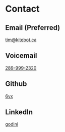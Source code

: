 # Contact

## Email (Preferred)
tim@kitebot.ca

## Voicemail 
[289-999-2320](tel:2899992320)

## Github
[6vx](https://github.com/6vx)

## LinkedIn
[godini](https://www.linkedin.com/in/godini/)